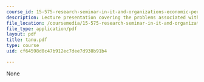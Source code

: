 ```yaml
---
course_id: 15-575-research-seminar-in-it-and-organizations-economic-perspectives-spring-2004
description: Lecture presentation covering the problems associated with online transactions.
file_location: /coursemedia/15-575-research-seminar-in-it-and-organizations-economic-perspectives-spring-2004/cf64598d0c47b912ec7dee7d938b91b4_tanu.pdf
file_type: application/pdf
layout: pdf
title: tanu.pdf
type: course
uid: cf64598d0c47b912ec7dee7d938b91b4

---
```

None